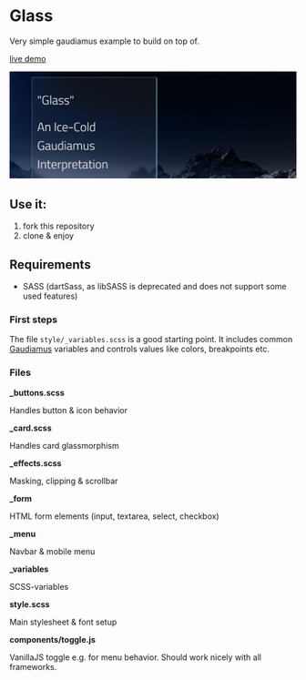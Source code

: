 # Glass

Very simple gaudiamus example to build on top of. 

[live demo](https://gaudiamus-css.github.io/glass/)

[![screen](screenshot.png)](https://gaudiamus-css.github.io/glass/)

## Use it:

1. fork this repository
2. clone & enjoy

## Requirements

- SASS (dartSass, as libSASS is deprecated and does not support some used features)

### First steps

The file `style/_variables.scss` is a good starting point. 
It includes common [Gaudiamus](https://gaudiamus-css.github.io) variables and controls values like
colors, breakpoints etc.

### Files

**_buttons.scss**

Handles button & icon behavior

**_card.scss**

Handles card glassmorphism

**_effects.scss**

Masking, clipping & scrollbar

**_form**

HTML form elements (input, textarea, select, checkbox)

**_menu**

Navbar & mobile menu

**_variables**

SCSS-variables

**style.scss**

Main stylesheet & font setup 

**components/toggle.js**

VanillaJS toggle e.g. for menu behavior. Should work nicely with all frameworks.